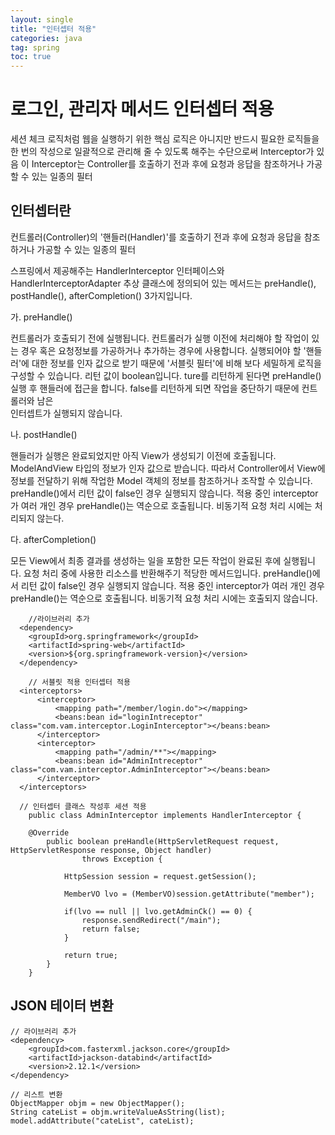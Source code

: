 ```yaml
---
layout: single
title: "인터셉터 적용"
categories: java
tag: spring
toc: true
---
```


# 로그인, 관리자 메서드 인터셉터 적용

세션 체크 로직처럼 웹을 실행하기 위한 핵심 로직은 아니지만 반드시 필요한 로직들을 한 번의 작성으로
일괄적으로 관리해 줄 수 있도록 해주는 수단으로써 Interceptor가 있음 
이 Interceptor는  Controller를 호출하기 전과 후에 요청과 응답을 참조하거나 가공할 수 있는 일종의 필터

## 인터셉터란
컨트롤러(Controller)의 '핸들러(Handler)'를 호출하기 전과 후에 요청과 응답을 참조하거나 가공할 수 있는 일종의 필터

스프링에서 제공해주는 HandlerInterceptor 인터페이스와 HandlerInterceptorAdapter 추상 클래스에 정의되어 있는 메서드는 
preHandle(), postHandle(), afterCompletion() 3가지입니다. 

가. preHandle()<br>

 컨트롤러가 호출되기 전에 실행됩니다.
 컨트롤러가 실행 이전에 처리해야 할 작업이 있는 경우 혹은 요청정보를 가공하거나 추가하는 경우에 사용합니다.
 실행되어야 할 '핸들러'에 대한 정보를 인자 값으로 받기 때문에 '서블릿 필터'에 비해 보다 세밀하게 로직을 구성할 수 있습니다.
 리턴 값이 boolean입니다. ture를 리턴하게 된다면 preHandle() 실행 후 핸들러에 접근을 합니다. false를 리턴하게 되면 작업을 중단하기 때문에 컨트롤러와 남은 \
 인터셉트가 실행되지 않습니다.
 
나. postHandle()<br>

 핸들러가 실행은 완료되었지만 아직 View가 생성되기 이전에 호출됩니다.
 ModelAndView 타입의 정보가 인자 값으로 받습니다. 따라서 Controller에서 View에 정보를 전달하기 위해 작업한 Model 객체의 정보를 참조하거나 조작할 수 있습니다.
 preHandle()에서 리턴 값이 false인 경우 실행되지 않습니다.
 적용 중인 interceptor가 여러 개인 경우 preHandle()는 역순으로 호출됩니다.
 비동기적 요청 처리 시에는 처리되지 않는다.
 
다. afterCompletion()<br>

 모든 View에서 최종 결과를 생성하는 일을 포함한 모든 작업이 완료된 후에 실행됩니다.
 요청 처리 중에 사용한 리소스를 반환해주기 적당한 메서드입니다.
 preHandle()에서 리턴 값이 false인 경우 실행되지 않습니다.
 적용 중인 interceptor가 여러 개인 경우 preHandle()는 역순으로 호출됩니다.
 비동기적 요청 처리 시에는 호출되지 않습니다.

```
	//라이브러리 추가
  <dependency>
    <groupId>org.springframework</groupId>
    <artifactId>spring-web</artifactId>
    <version>${org.springframework-version}</version>
  </dependency>

	// 서블릿 적용 인터셉터 적용
  <interceptors>
      <interceptor>
          <mapping path="/member/login.do"></mapping>
          <beans:bean id="loginIntreceptor" class="com.vam.interceptor.LoginInterceptor"></beans:bean>
      </interceptor>
      <interceptor>
          <mapping path="/admin/**"></mapping>
          <beans:bean id="AdminIntreceptor" class="com.vam.interceptor.AdminInterceptor"></beans:bean>
      </interceptor>
  </interceptors>

  // 인터셉터 클래스 작성후 세션 적용
	public class AdminInterceptor implements HandlerInterceptor {
	
	@Override
		public boolean preHandle(HttpServletRequest request, HttpServletResponse response, Object handler)
				throws Exception {
			
			HttpSession session = request.getSession();
			
			MemberVO lvo = (MemberVO)session.getAttribute("member");
			
			if(lvo == null || lvo.getAdminCk() == 0) {
				response.sendRedirect("/main");
				return false;
			}
		
			return true;
		}
	}
```

## JSON 테이터 변환

```
// 라이브러리 추가
<dependency>
    <groupId>com.fasterxml.jackson.core</groupId>
    <artifactId>jackson-databind</artifactId>
    <version>2.12.1</version>
</dependency>

// 리스트 변환
ObjectMapper objm = new ObjectMapper();
String cateList = objm.writeValueAsString(list);
model.addAttribute("cateList", cateList);

```


